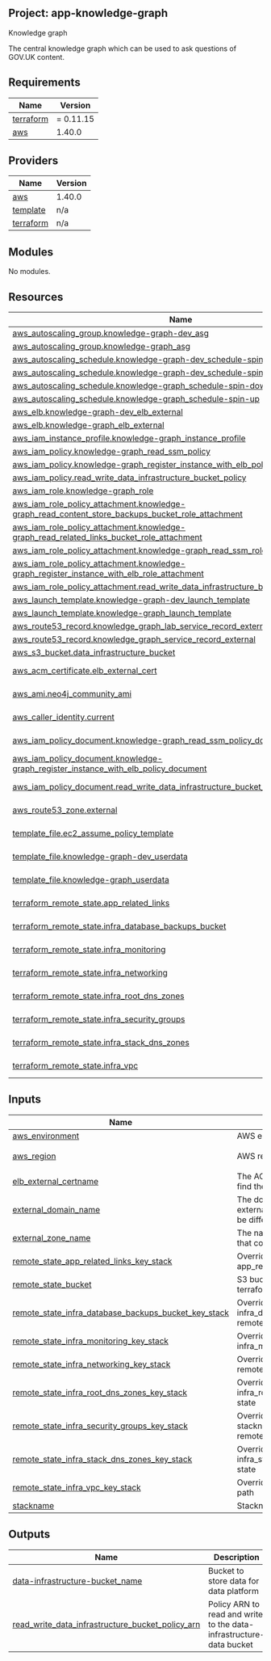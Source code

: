 ## Project: app-knowledge-graph

Knowledge graph

The central knowledge graph which can be used to ask questions of GOV.UK content.

## Requirements

| Name | Version |
|------|---------|
| <a name="requirement_terraform"></a> [terraform](#requirement\_terraform) | = 0.11.15 |
| <a name="requirement_aws"></a> [aws](#requirement\_aws) | 1.40.0 |

## Providers

| Name | Version |
|------|---------|
| <a name="provider_aws"></a> [aws](#provider\_aws) | 1.40.0 |
| <a name="provider_template"></a> [template](#provider\_template) | n/a |
| <a name="provider_terraform"></a> [terraform](#provider\_terraform) | n/a |

## Modules

No modules.

## Resources

| Name | Type |
|------|------|
| [aws_autoscaling_group.knowledge-graph-dev_asg](https://registry.terraform.io/providers/hashicorp/aws/1.40.0/docs/resources/autoscaling_group) | resource |
| [aws_autoscaling_group.knowledge-graph_asg](https://registry.terraform.io/providers/hashicorp/aws/1.40.0/docs/resources/autoscaling_group) | resource |
| [aws_autoscaling_schedule.knowledge-graph-dev_schedule-spin-down](https://registry.terraform.io/providers/hashicorp/aws/1.40.0/docs/resources/autoscaling_schedule) | resource |
| [aws_autoscaling_schedule.knowledge-graph-dev_schedule-spin-up](https://registry.terraform.io/providers/hashicorp/aws/1.40.0/docs/resources/autoscaling_schedule) | resource |
| [aws_autoscaling_schedule.knowledge-graph_schedule-spin-down](https://registry.terraform.io/providers/hashicorp/aws/1.40.0/docs/resources/autoscaling_schedule) | resource |
| [aws_autoscaling_schedule.knowledge-graph_schedule-spin-up](https://registry.terraform.io/providers/hashicorp/aws/1.40.0/docs/resources/autoscaling_schedule) | resource |
| [aws_elb.knowledge-graph-dev_elb_external](https://registry.terraform.io/providers/hashicorp/aws/1.40.0/docs/resources/elb) | resource |
| [aws_elb.knowledge-graph_elb_external](https://registry.terraform.io/providers/hashicorp/aws/1.40.0/docs/resources/elb) | resource |
| [aws_iam_instance_profile.knowledge-graph_instance_profile](https://registry.terraform.io/providers/hashicorp/aws/1.40.0/docs/resources/iam_instance_profile) | resource |
| [aws_iam_policy.knowledge-graph_read_ssm_policy](https://registry.terraform.io/providers/hashicorp/aws/1.40.0/docs/resources/iam_policy) | resource |
| [aws_iam_policy.knowledge-graph_register_instance_with_elb_policy](https://registry.terraform.io/providers/hashicorp/aws/1.40.0/docs/resources/iam_policy) | resource |
| [aws_iam_policy.read_write_data_infrastructure_bucket_policy](https://registry.terraform.io/providers/hashicorp/aws/1.40.0/docs/resources/iam_policy) | resource |
| [aws_iam_role.knowledge-graph_role](https://registry.terraform.io/providers/hashicorp/aws/1.40.0/docs/resources/iam_role) | resource |
| [aws_iam_role_policy_attachment.knowledge-graph_read_content_store_backups_bucket_role_attachment](https://registry.terraform.io/providers/hashicorp/aws/1.40.0/docs/resources/iam_role_policy_attachment) | resource |
| [aws_iam_role_policy_attachment.knowledge-graph_read_related_links_bucket_role_attachment](https://registry.terraform.io/providers/hashicorp/aws/1.40.0/docs/resources/iam_role_policy_attachment) | resource |
| [aws_iam_role_policy_attachment.knowledge-graph_read_ssm_role_attachment](https://registry.terraform.io/providers/hashicorp/aws/1.40.0/docs/resources/iam_role_policy_attachment) | resource |
| [aws_iam_role_policy_attachment.knowledge-graph_register_instance_with_elb_role_attachment](https://registry.terraform.io/providers/hashicorp/aws/1.40.0/docs/resources/iam_role_policy_attachment) | resource |
| [aws_iam_role_policy_attachment.read_write_data_infrastructure_bucket_role_attachment](https://registry.terraform.io/providers/hashicorp/aws/1.40.0/docs/resources/iam_role_policy_attachment) | resource |
| [aws_launch_template.knowledge-graph-dev_launch_template](https://registry.terraform.io/providers/hashicorp/aws/1.40.0/docs/resources/launch_template) | resource |
| [aws_launch_template.knowledge-graph_launch_template](https://registry.terraform.io/providers/hashicorp/aws/1.40.0/docs/resources/launch_template) | resource |
| [aws_route53_record.knowledge_graph_lab_service_record_external](https://registry.terraform.io/providers/hashicorp/aws/1.40.0/docs/resources/route53_record) | resource |
| [aws_route53_record.knowledge_graph_service_record_external](https://registry.terraform.io/providers/hashicorp/aws/1.40.0/docs/resources/route53_record) | resource |
| [aws_s3_bucket.data_infrastructure_bucket](https://registry.terraform.io/providers/hashicorp/aws/1.40.0/docs/resources/s3_bucket) | resource |
| [aws_acm_certificate.elb_external_cert](https://registry.terraform.io/providers/hashicorp/aws/1.40.0/docs/data-sources/acm_certificate) | data source |
| [aws_ami.neo4j_community_ami](https://registry.terraform.io/providers/hashicorp/aws/1.40.0/docs/data-sources/ami) | data source |
| [aws_caller_identity.current](https://registry.terraform.io/providers/hashicorp/aws/1.40.0/docs/data-sources/caller_identity) | data source |
| [aws_iam_policy_document.knowledge-graph_read_ssm_policy_document](https://registry.terraform.io/providers/hashicorp/aws/1.40.0/docs/data-sources/iam_policy_document) | data source |
| [aws_iam_policy_document.knowledge-graph_register_instance_with_elb_policy_document](https://registry.terraform.io/providers/hashicorp/aws/1.40.0/docs/data-sources/iam_policy_document) | data source |
| [aws_iam_policy_document.read_write_data_infrastructure_bucket_policy_document](https://registry.terraform.io/providers/hashicorp/aws/1.40.0/docs/data-sources/iam_policy_document) | data source |
| [aws_route53_zone.external](https://registry.terraform.io/providers/hashicorp/aws/1.40.0/docs/data-sources/route53_zone) | data source |
| [template_file.ec2_assume_policy_template](https://registry.terraform.io/providers/hashicorp/template/latest/docs/data-sources/file) | data source |
| [template_file.knowledge-graph-dev_userdata](https://registry.terraform.io/providers/hashicorp/template/latest/docs/data-sources/file) | data source |
| [template_file.knowledge-graph_userdata](https://registry.terraform.io/providers/hashicorp/template/latest/docs/data-sources/file) | data source |
| [terraform_remote_state.app_related_links](https://registry.terraform.io/providers/hashicorp/terraform/latest/docs/data-sources/remote_state) | data source |
| [terraform_remote_state.infra_database_backups_bucket](https://registry.terraform.io/providers/hashicorp/terraform/latest/docs/data-sources/remote_state) | data source |
| [terraform_remote_state.infra_monitoring](https://registry.terraform.io/providers/hashicorp/terraform/latest/docs/data-sources/remote_state) | data source |
| [terraform_remote_state.infra_networking](https://registry.terraform.io/providers/hashicorp/terraform/latest/docs/data-sources/remote_state) | data source |
| [terraform_remote_state.infra_root_dns_zones](https://registry.terraform.io/providers/hashicorp/terraform/latest/docs/data-sources/remote_state) | data source |
| [terraform_remote_state.infra_security_groups](https://registry.terraform.io/providers/hashicorp/terraform/latest/docs/data-sources/remote_state) | data source |
| [terraform_remote_state.infra_stack_dns_zones](https://registry.terraform.io/providers/hashicorp/terraform/latest/docs/data-sources/remote_state) | data source |
| [terraform_remote_state.infra_vpc](https://registry.terraform.io/providers/hashicorp/terraform/latest/docs/data-sources/remote_state) | data source |

## Inputs

| Name | Description | Type | Default | Required |
|------|-------------|------|---------|:--------:|
| <a name="input_aws_environment"></a> [aws\_environment](#input\_aws\_environment) | AWS environment | `string` | n/a | yes |
| <a name="input_aws_region"></a> [aws\_region](#input\_aws\_region) | AWS region | `string` | `"eu-west-1"` | no |
| <a name="input_elb_external_certname"></a> [elb\_external\_certname](#input\_elb\_external\_certname) | The ACM cert domain name to find the ARN of | `string` | n/a | yes |
| <a name="input_external_domain_name"></a> [external\_domain\_name](#input\_external\_domain\_name) | The domain name of the external DNS records, it could be different from the zone name | `string` | n/a | yes |
| <a name="input_external_zone_name"></a> [external\_zone\_name](#input\_external\_zone\_name) | The name of the Route53 zone that contains external records | `string` | n/a | yes |
| <a name="input_remote_state_app_related_links_key_stack"></a> [remote\_state\_app\_related\_links\_key\_stack](#input\_remote\_state\_app\_related\_links\_key\_stack) | Override stackname path to app\_related\_links remote state | `string` | `""` | no |
| <a name="input_remote_state_bucket"></a> [remote\_state\_bucket](#input\_remote\_state\_bucket) | S3 bucket we store our terraform state in | `string` | n/a | yes |
| <a name="input_remote_state_infra_database_backups_bucket_key_stack"></a> [remote\_state\_infra\_database\_backups\_bucket\_key\_stack](#input\_remote\_state\_infra\_database\_backups\_bucket\_key\_stack) | Override stackname path to infra\_database\_backups\_bucket remote state | `string` | `""` | no |
| <a name="input_remote_state_infra_monitoring_key_stack"></a> [remote\_state\_infra\_monitoring\_key\_stack](#input\_remote\_state\_infra\_monitoring\_key\_stack) | Override stackname path to infra\_monitoring remote state | `string` | `""` | no |
| <a name="input_remote_state_infra_networking_key_stack"></a> [remote\_state\_infra\_networking\_key\_stack](#input\_remote\_state\_infra\_networking\_key\_stack) | Override infra\_networking remote state path | `string` | `""` | no |
| <a name="input_remote_state_infra_root_dns_zones_key_stack"></a> [remote\_state\_infra\_root\_dns\_zones\_key\_stack](#input\_remote\_state\_infra\_root\_dns\_zones\_key\_stack) | Override stackname path to infra\_root\_dns\_zones remote state | `string` | `""` | no |
| <a name="input_remote_state_infra_security_groups_key_stack"></a> [remote\_state\_infra\_security\_groups\_key\_stack](#input\_remote\_state\_infra\_security\_groups\_key\_stack) | Override infra\_security\_groups stackname path to infra\_vpc remote state | `string` | `""` | no |
| <a name="input_remote_state_infra_stack_dns_zones_key_stack"></a> [remote\_state\_infra\_stack\_dns\_zones\_key\_stack](#input\_remote\_state\_infra\_stack\_dns\_zones\_key\_stack) | Override stackname path to infra\_stack\_dns\_zones remote state | `string` | `""` | no |
| <a name="input_remote_state_infra_vpc_key_stack"></a> [remote\_state\_infra\_vpc\_key\_stack](#input\_remote\_state\_infra\_vpc\_key\_stack) | Override infra\_vpc remote state path | `string` | `""` | no |
| <a name="input_stackname"></a> [stackname](#input\_stackname) | Stackname | `string` | n/a | yes |

## Outputs

| Name | Description |
|------|-------------|
| <a name="output_data-infrastructure-bucket_name"></a> [data-infrastructure-bucket\_name](#output\_data-infrastructure-bucket\_name) | Bucket to store data for data platform |
| <a name="output_read_write_data_infrastructure_bucket_policy_arn"></a> [read\_write\_data\_infrastructure\_bucket\_policy\_arn](#output\_read\_write\_data\_infrastructure\_bucket\_policy\_arn) | Policy ARN to read and write to the data-infrastructure-data bucket |
